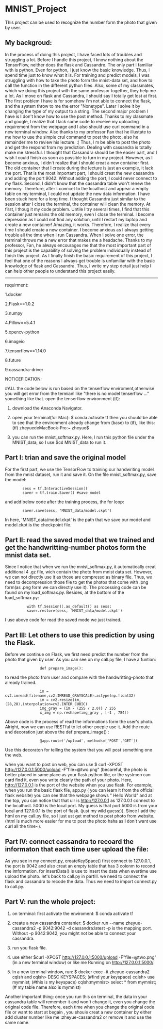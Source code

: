 # MNIST_Project

This project can be used to recognize the number form the photo that given by user.

## My backgroud: 

In the process of doing this project, I have faced lots of troubles and struggling a lot. Before I handle this project, I know nothing about the TensorFlow, neither does the flask and Cassandre. The only part I familiar with is python. Even for python, I just know the basic knowledge. Thus, I spend time just to know what it is. For training and predict models, I was struggling with how to take the photo form the mnist-data set, and how to call the function in the different python files. Also, some of my classmates, which we doing this project with the same professor together, they help me a lot. As I move on flask and Cassandra, I should say I totally get lost at first. The first problem I have is for somehow I'm not able  to connect the flask, and the system throw to me the error "Nonetype". Later I solve it by changing the type of my output to a string. The second major problem I have is I don't know how to use the post method. Thanks to my classmate and google, I realize that I lack some code to receive my uploading requirement from the webpage and I also should use curl command in a new terminal window. Also thanks to my professor Fan that he illustate to me how to use the simple crul command to post the photo, also he remainder me to review his lecture. :) Thus, I m be able to post the photo and get the respond from my prediction. Dealing with cassandra is totally make me stressful. I thought that Cassandra should be the easier part, and I wish I could finish as soon as possible to turn in my project. However, as I become anxious, I didn't realize that I should creat a new container first. The old container that I create during the lecture is just an example, it lack the port. That is the most important part, I should creat the new cassandra and adding the port 9042.  Without adding the port, I could never connect to my flask. Second, I didn't know that the cassandra table won't renew the memory. Therefore, after I conncet to the localhost and appear a empty table on my terminal, I could not update the new data information. I have been stuck here for a long time. I thought Cassandra just similar to the session after I close the terminal, the container will clean the memory. At first, I thoug it my code problem. Untile I try several times, I find that this container just remains the old memory, even I close the terminal. I become depression as I could not find any solution, until I restart my laptop and create a new container! Amazing, it works. Therefore, I realize that every time I should create a new container. I become anxious as I always getting trouble all the time when I run Cassandra. When I solve one error, the terminal throws me a new error that makes me a headache. Thanks to my professor, Fan, he always encourages me that the most important part of this project is the capability of solving the problem individually instead of finish this project. As I finally finish the basic requirement of this project, I feel that one of the reasons I always get trouble is unfamiliar with the basic knowledge of flask and Cassandra. Thus, I write my step detail just holp I can help other people to understand this project easily. 

******************************************************************************************************
requirment:

1.docker

2.Flask==1.0.2

3.numpy

4.Pillow==5.4.1

5.opencv-python

6.imageio

7.tensorflow==1.14.0

8.future

9.cassandra-driver


NOTICEFICATION:

#ALL the code below is run based on the tenserflow enviroment,otherwise you will get error from the termianl like "there is no model tenserflow ..." something like that. open the tenserflow environment (tf):

1. download the Anaconda Navigator.
2. open your terminal(for Mac):
        $ conda activate tf
         then you should be able to see that the environment already change from (base) to (tf), like this:
         (tf) zheyuedeMacBook-Pro:~ zheyue$
         
3. you can run the mnist_softmax.py.  Here, I run this python file under the MNIST_data, so I use $cd MNIST_data to run it.
         


Part I: trian and save the original model
--------------------------------------------
For the first part, we use the TensorFlow to training our handwriting model from the mnist dataset, run it and save it.
On the file mnist_softmax.py, save the model:

            sess = tf.InteractiveSession()
            saver = tf.train.Saver() #save model
            
and add below code after the training process, the for loop:

            saver.save(sess, 'MNIST_data/model.ckpt')
            
In here, 'MNIST_data/model.ckpt' is the path that we save our model and model.ckpt is the checkpoint file.


Part II: read the saved model that we trained and get the handwritting-number photos form the mnist data set.
--------------------------------------------------------------------------------------------------------------
Since I notice that when we run the mnist_softmax.py, it automatically creat additional 4 .gz file, wich contain the photo from mnist data set. However, we can not directly use it as those are compressd as binary file. Thus, we need to decompression those file to get the photos that come with .png form(as .png form we can directly use it). The processing code can be found on my load_softmax.py. Besides, at the bottom of the load_softmax.py:

              with tf.Session().as_default() as sess: 
              saver.restore(sess, 'MNIST_data/model.ckpt')

I use above code for read the saved mode we just trained. 

Part III: Let others to use this prediction by using the Flask.
-----------------------------------------------------------------
Before we continue on Flask, we first need predict the number from the photo that given by user. 
As you can see on my call.py file, I have a funtion:
                    
                    def prepare_image():
                    
 to read the photo from user and compare with the handwritting-photo that already trained. 
 
                    im = cv2.imread(filename,cv2.IMREAD_GRAYSCALE).astype(np.float32)
                    im = cv2.resize(im,(28,28),interpolation=cv2.INTER_CUBIC)
                    img_gray = (im - (255 / 2.0)) / 255
                    x_img = np.reshape(img_gray , [-1 , 784])
  
 Above code is the process of read the informations form the user's photo.
 Alright, now we can use RESTful to let other poeple use it. 
 Add the route and decoration just above the def prepare_image() :
 
                    @app.route('/upload', methods=['POST','GET'])
                    
  Use this decoraton for telling the system that you will post something one the web.
  
  when you want to post on web, you can use $ curl -XPOST http://127.0.0.1:5000/upload -F"file=@two.png"  (becareful, the photo is better placed in same place as your flask python file, or the systmen can card find it, even you write clearly the path of your photo.
  Here, http://127.0.0.1 is the port of the website when you use flask. For example, when you run the basic flask file, app.py ( you can learn it from the official flask website) you can see that the webpage shows " Hello World" and at the top, you can notice that that ulr is http://127.0.0.1  as 127.0.0.1 connect to the localhost. 5000 is the local port. My guess is that port 5000 is from your local and 127.0.0.1 is the port of flask. (just my wild guess:)).
  Since I add the html on my call.py file, so I just ust get method to post photo from website. (html is much more easier for me to post the photo haha as I don't want use curl all the time~).
  
  Part IV: connect cassandra to recoard the informaton that each time user upload the file:
  ------------------------------------------------------------------------------------------
  As you see in my connect.py, createKeySpace() first connect to 127.0.0.1, the port is 9042 and also creat an empty table that has 3 colonm to recond the imformation.
  for insertData() is use to insert the data when evertime use upload the photo. 
  let's back to call.py in partIII. we need to connect the flask and cassandra to recode the data. Thus we need to import connect.py to call.py. 
  
  Part V: run the whole project:
  --------------------------------
  1. on terminal: first activate the enviroment:
        $ conda activate tf
 
 2. create a new cassandra contanier:
        $ docker run --name zheyue-cassandra2 -p 9042:9042 -d cassandra:latest
         -p is the mapping port. Without  -p 9042:9042, you might not be able to connect your cassandra.
  3. run you flask file.
  4. use either $curl -XPOST http://127.0.0.1:5000/upload -F"file=@two.png"(in a new terminal window) or like me Running on http://127.0.0.1:5000/.
  
  5. In a new terminal window, run:
        $ docker exec -it zheyue-cassandra2 cqlsh
         and 
         cqlsh> DESC KEYSPACES; (#find your keyspace)
         cqlsh> use mymnist; (#this is my keyspace)
         cqlsh:mymnist> select * from mymnist;(# my table name also is mymnist)
  
  
  Another important thing: once you run this on terminal, the data in your cassandra table will remember it and won't change it, even you change the original code file. Therefore, each time when you change the original code file or want to start at begain , you shoule creat a new container by either add cluster number like me :zheyue-cassandra2 or remove it and use the same name.
 

 
              
